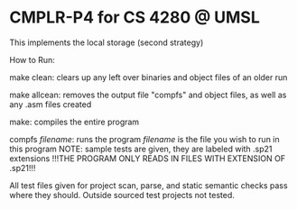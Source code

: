 # CMPLR-P4 for CS 4280 @ UMSL

This implements the local storage (second strategy)

How to Run:

make clean:
	clears up any left over binaries and object files of an older run

make allcean:
	removes the output file "compfs" and object files, as well as any .asm files created

make:
  compiles the entire program

compfs *filename*:
  runs the program *filename* is the file you wish to run in this program
  NOTE: sample tests are given, they are labeled with .sp21 extensions
	!!!THE PROGRAM ONLY READS IN FILES WITH EXTENSION OF .sp21!!!

All test files given for project scan, parse, and static semantic checks pass where they should. Outside sourced test projects not tested.

